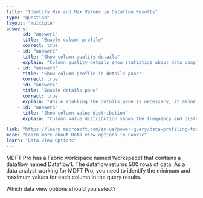 ```yaml
---
title: "Identify Min and Max Values in Dataflow Results"
type: "question"
layout: "multiple"
answers:
    - id: "answer1"
      title: "Enable column profile"
      correct: true
    - id: "answer2"
      title: "Show column quality details"
      explain: "Column quality details show statistics about data completeness and validity, but do not provide min and max values for the data."
    - id: "answer3"
      title: "Show column profile in details pane"
      correct: true
    - id: "answer4"
      title: "Enable details pane"
      correct: true
      explain: "While enabling the details pane is necessary, it alone does not show the min and max values. It needs to be combined with the column profile option."
    - id: "answer5"
      title: "Show column value distribution"
      explain: "Column value distribution shows the frequency and distribution of values in each column, but does not directly display the minimum and maximum values."

link: "https://learn.microsoft.com/en-us/power-query/data-profiling-tools"
more: "Learn more about Data view options in Fabric"
learn: "Data View Options"
---
```


MDFT Pro has a Fabric workspace named Workspace1 that contains a dataflow named Dataflow1. The dataflow returns 500 rows of data. As a data analyst working for MDFT Pro, you need to identify the minimum and maximum values for each column in the query results.

Which data view options should you select? 